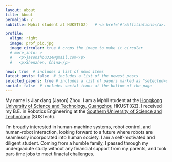 ```yaml
---
layout: about
title: About
permalink: /
subtitle: Mphil student at HUKST(GZ)   # <a href='#'>Affiliations</a>. Address. Contacts. Moto. Etc.

profile:
  align: right
  image: prof_pic.jpg
  image_circular: true # crops the image to make it circular
  # more_info: >
  #   <p>jasonzhou314@gmail.com</p>
  #   <p>Shenzhen, China</p>

news: true  # includes a list of news items
latest_posts: false  # includes a list of the newest posts
selected_papers: true # includes a list of papers marked as "selected={true}"
social: false  # includes social icons at the bottom of the page
---
```


My name is Jianxiang (Jason) Zhou. I am a Mphil student at the [Hongkong University of Science and Technology, Guangzhou](https://www.hkust-gz.edu.cn/) HKUST(GZ). I received my B.E. in Robotics Engineering at the [Southern University of Science and Technology](https://www.sustech.edu.cn/en/) (SUSTech).
<!-- , where I was supervised by Prof. Zhenzhong Jia. -->

I’m broadly interested in human-machine systems, robot control, and human-robot interaction, looking forward to a future where robots are seamlessly incorporated into human society. I am a self-motivated and diligent student. Coming from a humble family, I passed through my undergradute study without any financial support from my parents, and took part-time jobs to meet finacial challenges.


<!-- Write your biography here. Tell the world about yourself. Link to your favorite [subreddit](http://reddit.com). You can put a picture in, too. The code is already in, just name your picture `prof_pic.jpg` and put it in the `img/` folder.

Put your address / P.O. box / other info right below your picture. You can also disable any of these elements by editing `profile` property of the YAML header of your `_pages/about.md`. Edit `_bibliography/papers.bib` and Jekyll will render your [publications page](/al-folio/publications/) automatically.

Link to your social media connections, too. This theme is set up to use [Font Awesome icons](http://fortawesome.github.io/Font-Awesome/) and [Academicons](https://jpswalsh.github.io/academicons/), like the ones below. Add your Facebook, Twitter, LinkedIn, Google Scholar, or just disable all of them. -->